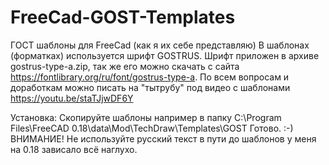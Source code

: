 # FreeCad-GOST-Templates
ГОСТ шаблоны для FreeCad (как я их себе представляю)
В шаблонах (форматках) используется шрифт GOSTRUS.
Шрифт приложен в архиве gostrus-type-a.zip, так же его можно скачать с сайта https://fontlibrary.org/ru/font/gostrus-type-a.
По всем вопросам и доработкам можно писать на "тытрубу" под видео с шаблонами https://youtu.be/staTJjwDF6Y

Установка:
Скопируйте шаблоны например в папку C:\Program Files\FreeCAD 0.18\data\Mod\TechDraw\Templates\GOST
Готово. :-)
ВНИМАНИЕ! Не используйте русский текст в пути до шаблонов у меня на 0.18 зависало всё наглухо.
